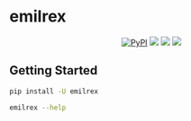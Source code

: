 # emilrex

<p align="center">
    <a href="https://pypi.python.org/pypi/emilrex/" alt="PyPI version">
        <img alt="PyPI" src="https://img.shields.io/pypi/v/emilrex"></a>
    <a href="https://github.com/EmilRex/emilrex-py/" alt="Stars">
        <img src="https://img.shields.io/github/stars/EmilRex/emilrex-py" /></a>
    <a href="https://pepy.tech/badge/emilrex/" alt="Downloads">
        <img src="https://img.shields.io/pypi/dm/emilrex" /></a>
    <a href="https://github.com/EmilRex/emilrex-py/pulse" alt="Activity">
        <img src="https://img.shields.io/github/commit-activity/m/EmilRex/emilrex-py" /></a>
    <br>
</p>

## Getting Started

```sh
pip install -U emilrex

emilrex --help
```
